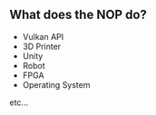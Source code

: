 ## What does the NOP do?

- Vulkan API
- 3D Printer
- Unity
- Robot
- FPGA
- Operating System

etc...

<!---
NOPLAB/NOPLAB is a ✨ special ✨ repository because its `README.md` (this file) appears on your GitHub profile.
You can click the Preview link to take a look at your changes.
--->
